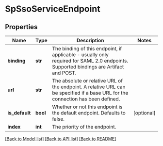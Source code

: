 # SpSsoServiceEndpoint

## Properties
Name | Type | Description | Notes
------------ | ------------- | ------------- | -------------
**binding** | **str** | The binding of this endpoint, if applicable - usually only required for SAML 2.0 endpoints.  Supported bindings are Artifact and POST. | 
**url** | **str** | The absolute or relative URL of the endpoint. A relative URL can be specified if a base URL for the connection has been defined. | 
**is_default** | **bool** | Whether or not this endpoint is the default endpoint. Defaults to false. | [optional] 
**index** | **int** | The priority of the endpoint. | 

[[Back to Model list]](../README.md#documentation-for-models) [[Back to API list]](../README.md#documentation-for-api-endpoints) [[Back to README]](../README.md)


